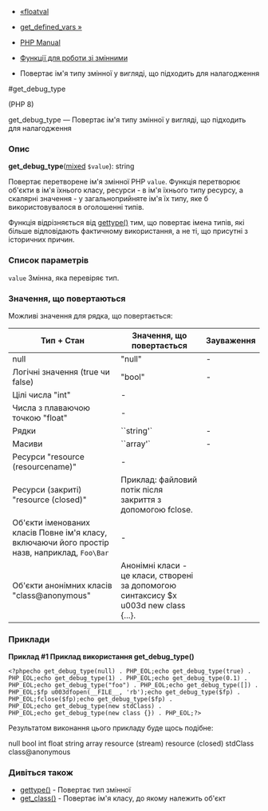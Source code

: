 - [«floatval](function.floatval.md)
- [get_defined_vars »](function.get-defined-vars.md)

- [PHP Manual](index.md)
- [Функції для роботи зі змінними](ref.var.md)
- Повертає ім'я типу змінної у вигляді, що підходить для налагодження

#get_debug_type

(PHP 8)

get_debug_type — Повертає ім'я типу змінної у вигляді, що підходить для
налагодження

### Опис

**get_debug_type**([mixed](language.types.declarations.md#language.types.declarations.mixed)
`$value`): string

Повертає перетворене ім'я змінної PHP `value`. Функція
перетворює об'єкти в ім'я їхнього класу, ресурси - в ім'я їхнього типу ресурсу, а
скалярні значення - у загальноприйняте ім'я їх типу, яке б
використовувалося в оголошенні типів.

Функція відрізняється від [gettype()](function.gettype.md) тим, що
повертає імена типів, які більше відповідають фактичному
використання, а не ті, що присутні з історичних причин.

### Список параметрів

`value`
Змінна, яка перевіряє тип.

### Значення, що повертаються

Можливі значення для рядка, що повертається:

| Тип + Стан                                                                                    | Значення, що повертається                                                             | Зауваження |
| --------------------------------------------------------------------------------------------- | ------------------------------------------------------------------------------------- | ---------- |
| null                                                                                          | "null"                                                                                | \-         |
| Логічні значення (true чи false)                                                              | "bool"                                                                                | \-         |
| Цілі числа "int"                                                                              | \-                                                                                    |            |
| Числа з плаваючою точкою "float"                                                              | \-                                                                                    |            |
| Рядки                                                                                         | ``string'` | \-                                                                       |            |
| Масиви                                                                                        | ``array'` | \-                                                                        |            |
| Ресурси "resource (resourcename)"                                                             | \-                                                                                    |            |
| Ресурси (закриті) "resource (closed)"                                                         | Приклад: файловий потік після закриття з допомогою fclose.                            |            |
| Об'єкти іменованих класів Повне ім'я класу, включаючи його простір назв, наприклад, `Foo\Bar` | \-                                                                                    |            |
| Об'єкти анонімних класів "class@anonymous"                                                    | Анонімні класи - це класи, створені за допомогою синтаксису $x u003d new class {...}. |            |

### Приклади

**Приклад #1 Приклад використання **get_debug_type()****

`<?phpecho get_debug_type(null) . PHP_EOL;echo get_debug_type(true) . PHP_EOL;echo get_debug_type(1) . PHP_EOL;echo get_debug_type(0.1) . PHP_EOL;echo get_debug_type("foo") . PHP_EOL;echo get_debug_type([]) . PHP_EOL;$fp u003dfopen(__FILE__, 'rb');echo get_debug_type($fp) . PHP_EOL;fclose($fp);echo get_debug_type($fp) . PHP_EOL;echo get_debug_type(new stdClass) . PHP_EOL;echo get_debug_type(new class {}) . PHP_EOL;?> `

Результатом виконання цього прикладу буде щось подібне:

null
bool
int
float
string
array
resource (stream)
resource (closed)
stdClass
class@anonymous

### Дивіться також

- [gettype()](function.gettype.md) - Повертає тип змінної
- [get_class()](function.get-class.md) - Повертає ім'я класу, до
якому належить об'єкт
